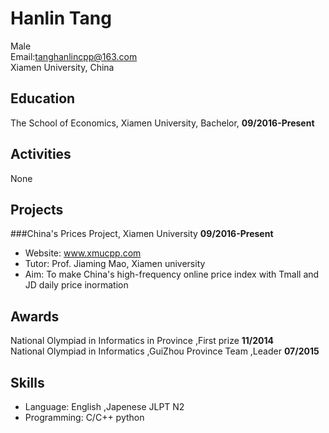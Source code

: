 # Hanlin Tang
Male  
Email:tanghanlincpp@163.com  
Xiamen University, China

## Education
The School of Economics, Xiamen University, Bachelor, **09/2016-Present**

## Activities
None

## Projects
###China's Prices Project, Xiamen University
**09/2016-Present** 
 - Website: www.xmucpp.com
 - Tutor: Prof. Jiaming Mao, Xiamen university
 - Aim: To make China's high-frequency online price index with Tmall and JD daily price inormation

## Awards
National Olympiad in Informatics in Province ,First prize **11/2014**  
National Olympiad in Informatics ,GuiZhou Province Team ,Leader **07/2015**
## Skills
- Language: English ,Japenese JLPT N2
- Programming: C/C++ python
